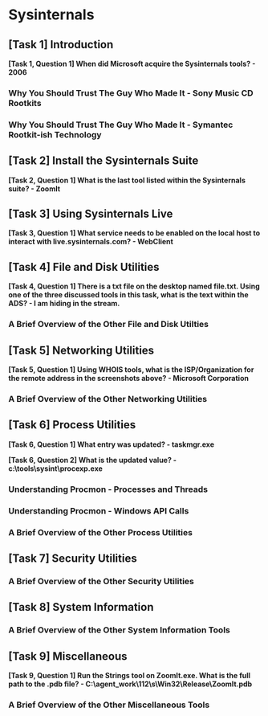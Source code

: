 # Sysinternals

## [Task 1] Introduction

**[Task 1, Question 1] When did Microsoft acquire the Sysinternals tools? - 2006**

### Why You Should Trust The Guy Who Made It - Sony Music CD Rootkits

### Why You Should Trust The Guy Who Made It - Symantec Rootkit-ish Technology

## [Task 2] Install the Sysinternals Suite

**[Task 2, Question 1] What is the last tool listed within the Sysinternals suite? - ZoomIt**

## [Task 3] Using Sysinternals Live

**[Task 3, Question 1] What service needs to be enabled on the local host to interact with live.sysinternals.com? - WebClient**

## [Task 4] File and Disk Utilities

**[Task 4, Question 1] There is a txt file on the desktop named file.txt. Using one of the three discussed tools in this task, what is the text within the ADS? - I am hiding in the stream.**

### A Brief Overview of the Other File and Disk Utilties

## [Task 5] Networking Utilities

**[Task 5, Question 1] Using WHOIS tools, what is the ISP/Organization for the remote address in the screenshots above? - Microsoft Corporation**

### A Brief Overview of the Other Networking Utilities

## [Task 6] Process Utilities

**[Task 6, Question 1] What entry was updated? - taskmgr.exe**

**[Task 6, Question 2] What is the updated value? - c:\tools\sysint\procexp.exe**

### Understanding Procmon - Processes and Threads

### Understanding Procmon - Windows API Calls

### A Brief Overview of the Other Process Utilities

## [Task 7] Security Utilities

### A Brief Overview of the Other Security Utilities

## [Task 8] System Information

### A Brief Overview of the Other System Information Tools

## [Task 9] Miscellaneous

**[Task 9, Question 1] Run the Strings tool on ZoomIt.exe. What is the full path to the .pdb file? - C:\agent\_work\112\s\Win32\Release\ZoomIt.pdb**

### A Brief Overview of the Other Miscellaneous Tools
